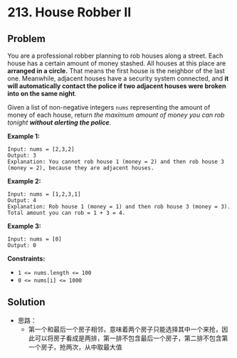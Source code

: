 # 213. House Robber II
## Problem

You are a professional robber planning to rob houses along a street. Each house has a certain amount of money stashed. All houses at this place are **arranged in a circle.** That means the first house is the neighbor of the last one. Meanwhile, adjacent houses have a security system connected, and **it will automatically contact the police if two adjacent houses were broken into on the same night**.

Given a list of non-negative integers `nums` representing the amount of money of each house, return *the maximum amount of money you can rob tonight **without alerting the police***.

 

**Example 1:**

```
Input: nums = [2,3,2]
Output: 3
Explanation: You cannot rob house 1 (money = 2) and then rob house 3 (money = 2), because they are adjacent houses.
```

**Example 2:**

```
Input: nums = [1,2,3,1]
Output: 4
Explanation: Rob house 1 (money = 1) and then rob house 3 (money = 3).
Total amount you can rob = 1 + 3 = 4.
```

**Example 3:**

```
Input: nums = [0]
Output: 0
```

 

**Constraints:**

- `1 <= nums.length <= 100`
- `0 <= nums[i] <= 1000`

## Solution

- 思路：
  - 第一个和最后一个房子相邻，意味着两个房子只能选择其中一个来抢，因此可以将房子看成是两排，第一排不包含最后一个房子，第二排不包含第一个房子，抢两次，从中取最大值